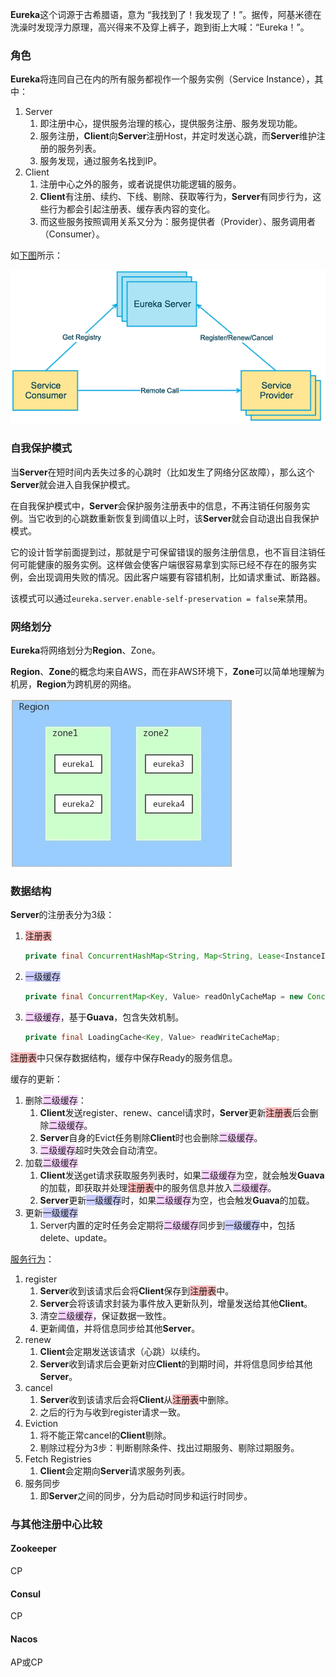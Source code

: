**Eureka**这个词源于古希腊语，意为 “我找到了！我发现了！”。据传，阿基米德在洗澡时发现浮力原理，高兴得来不及穿上裤子，跑到街上大喊：“Eureka！”。



### 角色

**Eureka**将连同自己在内的所有服务都视作一个服务实例（Service Instance），其中：

1. Server
   1. 即注册中心，提供服务治理的核心，提供服务注册、服务发现功能。
   2. 服务注册，**Client**向**Server**注册Host，并定时发送心跳，而**Server**维护注册的服务列表。
   3. 服务发现，通过服务名找到IP。
2. Client
   1. 注册中心之外的服务，或者说提供功能逻辑的服务。
   2. **Client**有注册、续约、下线、剔除、获取等行为，**Server**有同步行为，这些行为都会引起注册表、缓存表内容的变化。
   3. 而这些服务按照调用关系又分为：服务提供者（Provider）、服务调用者（Consumer）。

如[下图](https://blog.csdn.net/qiansg123/article/details/80127590)所示：

![](../images/6/eureka-roles.jpg)



### 自我保护模式

当**Server**在短时间内丢失过多的心跳时（比如发生了网络分区故障），那么这个**Server**就会进入自我保护模式。

在自我保护模式中，**Server**会保护服务注册表中的信息，不再注销任何服务实例。当它收到的心跳数重新恢复到阈值以上时，该**Server**就会自动退出自我保护模式。

它的设计哲学前面提到过，那就是宁可保留错误的服务注册信息，也不盲目注销任何可能健康的服务实例。这样做会使客户端很容易拿到实际已经不存在的服务实例，会出现调用失败的情况。因此客户端要有容错机制，比如请求重试、断路器。

该模式可以通过`eureka.server.enable-self-preservation = false`来禁用。



### 网络划分

**Eureka**将网络划分为**Region**、Zone。

**Region**、**Zone**的概念均来自AWS，而在非AWS环境下，**Zone**可以简单地理解为机房，**Region**为跨机房的网络。

![](../images/6/eureka-region-zone.jpg)



### 数据结构

**Server**的注册表分为3级：

1. <span style=background:#ffb8b8>注册表</span>

   ```java
   private final ConcurrentHashMap<String, Map<String, Lease<InstanceInfo>>> registry = new ConcurrentHashMap<>();
   ```

2. <span style=background:#c9ccff>一级缓存</span>

   ```java
   private final ConcurrentMap<Key, Value> readOnlyCacheMap = new ConcurrentHashMap<>();
   ```

3. <span style=background:#f8d2ff>二级缓存</span>，基于**Guava**，包含失效机制。

   ```java
   private final LoadingCache<Key, Value> readWriteCacheMap;
   ```

<span style=background:#ffb8b8>注册表</span>中只保存数据结构，缓存中保存Ready的服务信息。

缓存的更新：

1. 删除<span style=background:#f8d2ff>二级缓存</span>：
   1. **Client**发送register、renew、cancel请求时，**Server**更新<span style=background:#ffb8b8>注册表</span>后会删除<span style=background:#f8d2ff>二级缓存</span>。
   2. **Server**自身的Evict任务剔除**Client**时也会删除<span style=background:#f8d2ff>二级缓存</span>。
   3. <span style=background:#f8d2ff>二级缓存</span>超时失效会自动清空。
2. 加载<span style=background:#f8d2ff>二级缓存</span>
   1. **Client**发送get请求获取服务列表时，如果<span style=background:#f8d2ff>二级缓存</span>为空，就会触发**Guava**的加载，即获取并处理<span style=background:#ffb8b8>注册表</span>中的服务信息并放入<span style=background:#f8d2ff>二级缓存</span>。
   2. **Server**更新<span style=background:#c9ccff>一级缓存</span>时，如果<span style=background:#f8d2ff>二级缓存</span>为空，也会触发**Guava**的加载。
3. 更新<span style=background:#c9ccff>一级缓存</span>
   1. Server内置的定时任务会定期将<span style=background:#f8d2ff>二级缓存</span>同步到<span style=background:#c9ccff>一级缓存</span>中，包括delete、update。

[服务行为](https://developer.aliyun.com/article/740352?accounttraceid=a86103375a534931a28af14f461ab194teoe)：

1. register
   1. **Server**收到该请求后会将**Client**保存到<span style=background:#ffb8b8>注册表</span>中。
   2. **Server**会将该请求封装为事件放入更新队列，增量发送给其他**Client**。
   3. 清空<span style=background:#f8d2ff>二级缓存</span>，保证数据一致性。
   4. 更新阈值，并将信息同步给其他**Server**。
2. renew
   1. **Client**会定期发送该请求（心跳）以续约。
   2. **Server**收到请求后会更新对应**Client**的到期时间，并将信息同步给其他**Server**。
3. cancel
   1. **Server**收到该请求后会将**Client**从<span style=background:#ffb8b8>注册表</span>中删除。
   2. 之后的行为与收到register请求一致。
4. Eviction
   1. 将不能正常cancel的**Client**剔除。
   2. 剔除过程分为3步：判断剔除条件、找出过期服务、剔除过期服务。
5. Fetch Registries
   1. **Client**会定期向**Server**请求服务列表。
6. 服务同步
   1. 即**Server**之间的同步，分为启动时同步和运行时同步。



### 与其他注册中心比较

#### Zookeeper

CP

#### Consul

CP

#### Nacos

AP或CP



